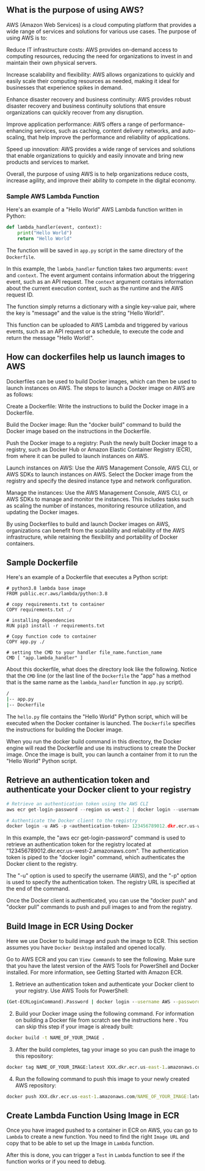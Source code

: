 
## What is the purpose of using AWS?

AWS (Amazon Web Services) is a cloud computing platform that provides a wide range of services and solutions for various use cases. The purpose of using AWS is to:

Reduce IT infrastructure costs: AWS provides on-demand access to computing resources, reducing the need for organizations to invest in and maintain their own physical servers.

Increase scalability and flexibility: AWS allows organizations to quickly and easily scale their computing resources as needed, making it ideal for businesses that experience spikes in demand.

Enhance disaster recovery and business continuity: AWS provides robust disaster recovery and business continuity solutions that ensure organizations can quickly recover from any disruption.

Improve application performance: AWS offers a range of performance-enhancing services, such as caching, content delivery networks, and auto-scaling, that help improve the performance and reliability of applications.

Speed up innovation: AWS provides a wide range of services and solutions that enable organizations to quickly and easily innovate and bring new products and services to market.

Overall, the purpose of using AWS is to help organizations reduce costs, increase agility, and improve their ability to compete in the digital economy.

### Sample AWS Lambda Function

Here's an example of a "Hello World" AWS Lambda function written in Python:

```py
def lambda_handler(event, context):
    print("Hello World")
    return "Hello World"
```

The function will be saved in `app.py` script in the same directory of the `Dockerfile`.

In this example, the `lambda_handler` function takes two arguments: `event` and `context`. The event argument contains information about the triggering event, such as an API request. The `context` argument contains information about the current execution context, such as the runtime and the AWS request ID.

The function simply returns a dictionary with a single key-value pair, where the key is "message" and the value is the string "Hello World!".

This function can be uploaded to AWS Lambda and triggered by various events, such as an API request or a schedule, to execute the code and return the message "Hello World!".

## How can dockerfiles help us launch images to AWS

Dockerfiles can be used to build Docker images, which can then be used to launch instances on AWS. The steps to launch a Docker image on AWS are as follows:

Create a Dockerfile: Write the instructions to build the Docker image in a Dockerfile.

Build the Docker image: Run the "docker build" command to build the Docker image based on the instructions in the Dockerfile.

Push the Docker image to a registry: Push the newly built Docker image to a registry, such as Docker Hub or Amazon Elastic Container Registry (ECR), from where it can be pulled to launch instances on AWS.

Launch instances on AWS: Use the AWS Management Console, AWS CLI, or AWS SDKs to launch instances on AWS. Select the Docker image from the registry and specify the desired instance type and network configuration.

Manage the instances: Use the AWS Management Console, AWS CLI, or AWS SDKs to manage and monitor the instances. This includes tasks such as scaling the number of instances, monitoring resource utilization, and updating the Docker images.

By using Dockerfiles to build and launch Docker images on AWS, organizations can benefit from the scalability and reliability of the AWS infrastructure, while retaining the flexibility and portability of Docker containers.

## Sample Dockerfile

Here's an example of a Dockerfile that executes a Python script:

```docker
# python3.8 lambda base image
FROM public.ecr.aws/lambda/python:3.8

# copy requirements.txt to container
COPY requirements.txt ./

# installing dependencies
RUN pip3 install -r requirements.txt

# Copy function code to container
COPY app.py ./

# setting the CMD to your handler file_name.function_name
CMD [ "app.lambda_handler" ]
```

About this dockerfile, what does the directory look like the following. Notice that the `CMD` line (or the last line of the `Dockerfile` the "app" has a method that is the same name as the `lambda_handler` function in `app.py` script).

```cmd
/
|-- app.py
|-- Dockerfile
```

The `hello.py` file contains the "Hello World" Python script, which will be executed when the Docker container is launched. The `Dockerfile` specifies the instructions for building the Docker image.

When you run the docker build command in this directory, the Docker engine will read the Dockerfile and use its instructions to create the Docker image. Once the image is built, you can launch a container from it to run the "Hello World" Python script.

## Retrieve an authentication token and authenticate your Docker client to your registry

```py
# Retrieve an authentication token using the AWS CLI
aws ecr get-login-password --region us-west-2 | docker login --username AWS --password-stdin 123456789012.dkr.ecr.us-west-2.amazonaws.com

# Authenticate the Docker client to the registry
docker login -u AWS -p <authentication-token> 123456789012.dkr.ecr.us-west-2.amazonaws.com
```
In this example, the "aws ecr get-login-password" command is used to retrieve an authentication token for the registry located at "123456789012.dkr.ecr.us-west-2.amazonaws.com". The authentication token is piped to the "docker login" command, which authenticates the Docker client to the registry.

The "-u" option is used to specify the username (AWS), and the "-p" option is used to specify the authentication token. The registry URL is specified at the end of the command.

Once the Docker client is authenticated, you can use the "docker push" and "docker pull" commands to push and pull images to and from the registry.

## Build Image in ECR Using Docker

Here we use Docker to build image and push the image to ECR. This section assumes you have `Docker Desktop` installed and opened locally. 

Go to AWS ECR and you can `View Commands` to see the following. Make sure that you have the latest version of the AWS Tools for PowerShell and Docker installed. For more information, see Getting Started with Amazon ECR. 

1. Retrieve an authentication token and authenticate your Docker client to your registry.
Use AWS Tools for PowerShell:

```cmd
(Get-ECRLoginCommand).Password | docker login --username AWS --password-stdin XXX.dkr.ecr.us-east-1.amazonaws.com
```

2. Build your Docker image using the following command. For information on building a Docker file from scratch see the instructions here . You can skip this step if your image is already built:

```cmd
docker build -t NAME_OF_YOUR_IMAGE .
```

3. After the build completes, tag your image so you can push the image to this repository:

```cmd
docker tag NAME_OF_YOUR_IMAGE:latest XXX.dkr.ecr.us-east-1.amazonaws.com/NAME_OF_YOUR_IMAGE:latest
```

4. Run the following command to push this image to your newly created AWS repository:

```cmd
docker push XXX.dkr.ecr.us-east-1.amazonaws.com/NAME_OF_YOUR_IMAGE:latest
```

## Create Lambda Function Using Image in ECR

Once you have imaged pushed to a container in ECR on AWS, you can go to `Lambda` to create a new function. You need to find the right `Image URL` and copy that to be able to set up the Image in `Lambda` function. 

After this is done, you can trigger a `Test` in `Lambda` function to see if the function works or if you need to debug. 